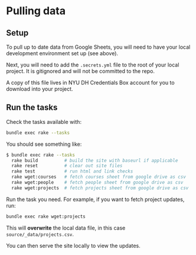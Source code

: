 # Pulling data

## Setup
To pull up to date data from Google Sheets, you will need to have your local development environment set up (see above).

Next, you will need to add the `.secrets.yml` file to the root of your local project. It is gitignored and will not be committed to the repo.

A copy of this file lives in NYU DH Credentials Box account for you to download into your project.

## Run the tasks

Check the tasks available with:
``` sh
bundle exec rake --tasks
```
You should see something like:
``` sh
$ bundle exec rake --tasks
  rake build          # build the site with baseurl if applicable
  rake reset          # clear out site files
  rake test           # run html and link checks
  rake wget:courses   # fetch courses sheet from google drive as csv
  rake wget:people    # fetch people sheet from google drive as csv
  rake wget:projects  # fetch projects sheet from google drive as csv
```
Run the task you need. For example, if you want to fetch project updates, run:

``` sh
bundle exec rake wget:projects
```

This will **overwrite** the local data file, in this case `source/_data/projects.csv`.

You can then serve the site locally to view the updates.
